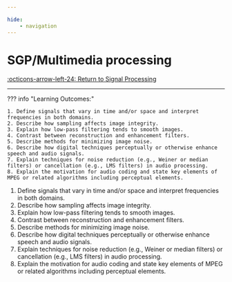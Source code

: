 ```yaml
---

hide:
    - navigation 
---
```

# SGP/Multimedia processing

[:octicons-arrow-left-24: Return to Signal Processing](/Bodies-of-Knowledge/Signal-Processing/)

---

??? info "Learning Outcomes:"

    1. Define signals that vary in time and/or space and interpret frequencies in both domains.
    2. Describe how sampling affects image integrity.
    3. Explain how low-pass filtering tends to smooth images.
    4. Contrast between reconstruction and enhancement filters.
    5. Describe methods for minimizing image noise.
    6. Describe how digital techniques perceptually or otherwise enhance speech and audio signals.
    7. Explain techniques for noise reduction (e.g., Weiner or median filters) or cancellation (e.g., LMS filters) in audio processing.
    8. Explain the motivation for audio coding and state key elements of MPEG or related algorithms including perceptual elements.

1. Define signals that vary in time and/or space and interpret frequencies in both domains.
2. Describe how sampling affects image integrity.
3. Explain how low-pass filtering tends to smooth images.
4. Contrast between reconstruction and enhancement filters.
5. Describe methods for minimizing image noise.
6. Describe how digital techniques perceptually or otherwise enhance speech and audio signals.
7. Explain techniques for noise reduction (e.g., Weiner or median filters) or cancellation (e.g., LMS filters) in audio processing.
8. Explain the motivation for audio coding and state key elements of MPEG or related algorithms including perceptual elements.